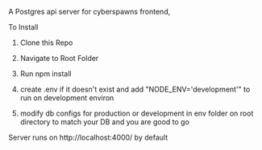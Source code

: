 A Postgres api server for cyberspawns frontend, 

To Install
1. Clone this Repo

2. Navigate to Root Folder

3. Run npm install

4. create .env if it doesn't exist and add "NODE_ENV='development'" to run on development environ

5. modify db configs for production or development in env folder on root directory to match your DB and you are good to go


Server runs on http://localhost:4000/ by default